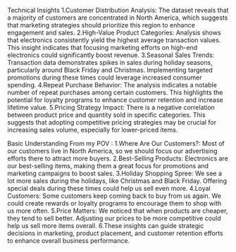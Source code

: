 Technical Insights
1.Customer Distribution Analysis: The dataset reveals that a majority of customers are concentrated in North America, which suggests that marketing strategies should prioritize this region to enhance engagement and sales.
2.High-Value Product Categories: Analysis shows that electronics consistently yield the highest average transaction values. This insight indicates that focusing marketing efforts on high-end electronics could significantly boost revenue.
3.Seasonal Sales Trends: Transaction data demonstrates spikes in sales during holiday seasons, particularly around Black Friday and Christmas. Implementing targeted promotions during these times could leverage increased consumer spending.
4.Repeat Purchase Behavior: The analysis indicates a notable number of repeat purchases among certain customers. This highlights the potential for loyalty programs to enhance customer retention and increase lifetime value.
5.Pricing Strategy Impact: There is a negative correlation between product price and quantity sold in specific categories. This suggests that adopting competitive pricing strategies may be crucial for increasing sales volume, especially for lower-priced items.

Basic Understanding From my POV :
1.Where Are Our Customers?: Most of our customers live in North America, so we should focus our advertising efforts there to attract more buyers.
2.Best-Selling Products: Electronics are our best-selling items, making them a great focus for promotions and marketing campaigns to boost sales.
3.Holiday Shopping Spree: We see a lot more sales during the holidays, like Christmas and Black Friday. Offering special deals during these times could help us sell even more.
4.Loyal Customers: Some customers keep coming back to buy from us again. We could create rewards or loyalty programs to encourage them to shop with us more often.
5.Price Matters: We noticed that when products are cheaper, they tend to sell better. Adjusting our prices to be more competitive could help us sell more items overall.
6.These insights can guide strategic decisions in marketing, product placement, and customer retention efforts to enhance overall business performance.

